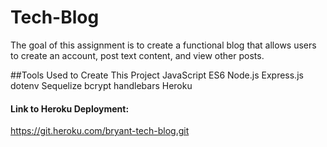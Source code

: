 # Tech-Blog
The goal of this assignment is to create a functional blog that allows users to create an account, post text content, and view other posts. 

##Tools Used to Create This Project
JavaScript ES6
Node.js
Express.js
dotenv
Sequelize 
bcrypt 
handlebars 
Heroku 
#### Link to Heroku Deployment: 
https://git.heroku.com/bryant-tech-blog.git

